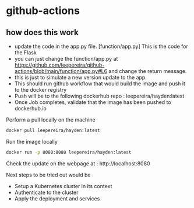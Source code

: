 # github-actions

## how does this work

- update the code in the app.py file. [function/app.py] This is the code for the Flask
- you can just change the function/app.py at https://github.com/leepereira/github-actions/blob/main/function/app.py#L6 and change the return message.
- this is just to simulate a new version update to the app. 
- This should run github workflow that would build the image and push it to the docker registry
- Push will be to the following dockerhub repo : leepereira/hayden:latest
- Once Job completes, validate  that the image has been pushed to dockerhub.io

Perform a pull locally on the machine
```bash
docker pull leepereira/hayden:latest
```

Run the image locally 
```bash
docker run -p 8080:8080 leepereira/hayden:latest
```

Check the update on the webpage at : http://localhost:8080

Next steps to be tried out would be 
- Setup a Kubernetes cluster in its context
- Authenticate to the cluster
- Apply the deployment and services